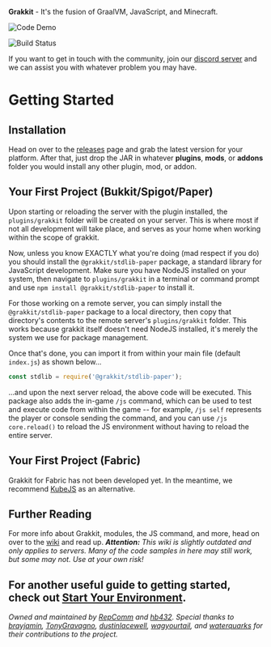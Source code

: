 **Grakkit** - It's the fusion of GraalVM, JavaScript, and Minecraft.

![Code Demo](./demo.gif)

![Build Status](https://travis-ci.org/grakkit/grakkit.svg?branch=master)

If you want to get in touch with the community, join our [discord server](https://discord.gg/e682hwR) and we can assist you with whatever problem you may have.

# Getting Started

## Installation
Head on over to the [releases](https://github.com/grakkit/grakkit/releases) page and grab the latest version for your platform. After that, just drop the JAR in whatever **plugins**, **mods**, or **addons** folder you would install any other plugin, mod, or addon.

## Your First Project (Bukkit/Spigot/Paper)
Upon starting or reloading the server with the plugin installed, the `plugins/grakkit` folder will be created on your server. This is where most if not all development will take place, and serves as your home when working within the scope of grakkit.

Now, unless you know EXACTLY what you're doing (mad respect if you do) you should install the `@grakkit/stdlib-paper` package, a standard library for JavaScript development. Make sure you have NodeJS installed on your system, then navigate to `plugins/grakkit` in a terminal or command prompt and use `npm install @grakkit/stdlib-paper` to install it.

For those working on a remote server, you can simply install the `@grakkit/stdlib-paper` package to a local directory, then copy that directory's contents to the remote server's `plugins/grakkit` folder. This works because grakkit itself doesn't need NodeJS installed, it's merely the system we use for package management.

Once that's done, you can import it from within your main file (default `index.js`) as shown below...
```js
const stdlib = require('@grakkit/stdlib-paper');
```

...and upon the next server reload, the above code will be executed. This package also adds the in-game `/js` command, which can be used to test and execute code from within the game -- for example, `/js self` represents the player or console sending the command, and you can use `/js core.reload()` to reload the JS environment without having to reload the entire server.

## Your First Project (Fabric)
Grakkit for Fabric has not been developed yet. In the meantime, we recommend [KubeJS](https://kubejs.latvian.dev) as an alternative.

## Further Reading
For more info about Grakkit, modules, the JS command, and more, head on over to the [wiki](https://github.com/grakkit/grakkit/wiki) and read up. ***Attention:** This wiki is slightly outdated and only applies to servers. Many of the code samples in here may still work, but some may not. Use at your own risk!*

For another useful guide to getting started, check out [Start Your Environment](https://github.com/grakkit/grakkit/wiki/HowTo-Start-Environment).
---

*Owned and maintained by [RepComm](https://github.com/RepComm) and [hb432](https://github.com/hb432). Special thanks to [brayjamin](https://github.com/brayjamin), [TonyGravagno](https://github.com/TonyGravagno), [dustinlacewell](https://github.com/dustinlacewell), [wagyourtail](https://github.com/wagyourtail), and [waterquarks](https://github.com/waterquarks) for their contributions to the project.*
